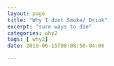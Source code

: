 ```yaml
---
layout: page
title: "Why I dont Smoke/ Drink"
excerpt: "sure ways to die"
categories: why2
tags: [ why2]
date: 2019-06-15T08:08:50-04:00

---
```

